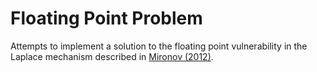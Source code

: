 # Floating Point Problem
Attempts to implement a solution to the floating point vulnerability in the Laplace mechanism described in [Mironov (2012)](http://citeseerx.ist.psu.edu/viewdoc/download?doi=10.1.1.366.5957&rep=rep1&type=pdf).
